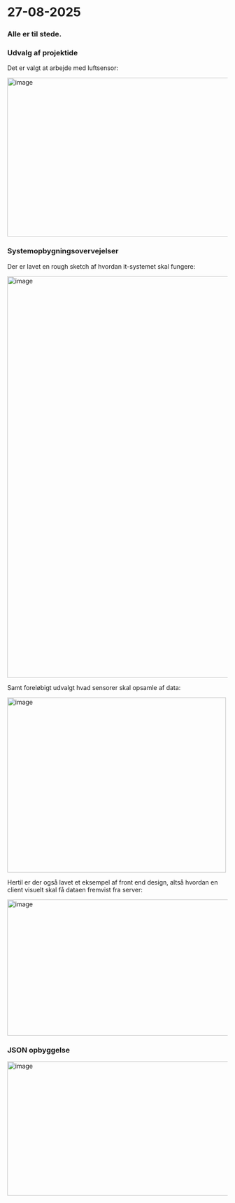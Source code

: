 # 27-08-2025

### Alle er til stede.


### Udvalg af projektide
Det er valgt at arbejde med luftsensor:

<img width="630" height="363" alt="image" src="https://github.com/user-attachments/assets/d3a16b97-2412-4c18-a176-7cdb8df2372f" />


### Systemopbygningsovervejelser
Der er lavet en rough sketch af hvordan it-systemet skal fungere:

<img width="1139" height="918" alt="image" src="https://github.com/user-attachments/assets/4c3f548c-4169-4a25-b425-532d6c518852" />


Samt foreløbigt udvalgt hvad sensorer skal opsamle af data:

<img width="500" height="400" alt="image" src="https://github.com/user-attachments/assets/6a35bd93-1803-4802-884f-2d934d181b88" />

Hertil er der også lavet et eksempel af front end design, altså hvordan en client visuelt skal få dataen fremvist fra server:

<img width="700" height="311" alt="image" src="https://github.com/user-attachments/assets/4b8ddef2-c431-435c-b988-56b870e4f993" />


### JSON opbyggelse

<img width="621" height="307" alt="image" src="https://github.com/user-attachments/assets/8e1b533c-ccee-42a0-a28f-0adb5e64b8ae" />

